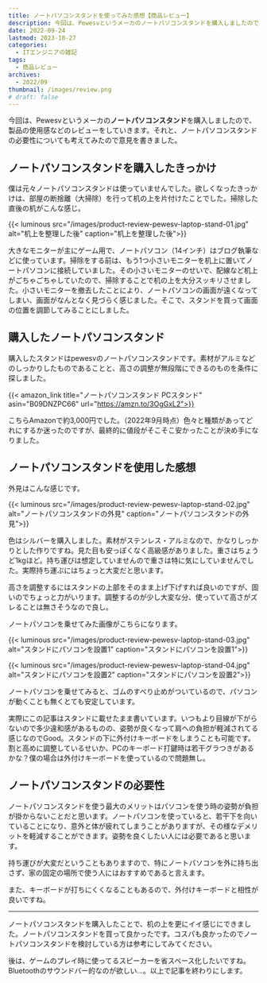 ```yaml
---
title: ノートパソコンスタンドを使ってみた感想【商品レビュー】
description: 今回は、Pewesvというメーカのノートパソコンスタンドを購入しましたので、製品の使用感などのレビューをしていきます。それと、ノートパソコンスタンドの必要性についても考えてみたので意見を書きました。
date: 2022-09-24
lastmod: 2023-10-27
categories: 
  - ITエンジニアの雑記
tags: 
  - 商品レビュー
archives: 
  - 2022/09 
thumbnail: /images/review.png
# draft: false
---
```


今回は、Pewesvというメーカの**ノートパソコンスタンド**を購入しましたので、製品の使用感などのレビューをしていきます。それと、ノートパソコンスタンドの必要性についても考えてみたので意見を書きました。

## ノートパソコンスタンドを購入したきっかけ

僕は元々ノートパソコンスタンドは使っていませんでした。欲しくなったきっかけは、部屋の断捨離（大掃除）を行って机の上を片付けたことでした。掃除した直後の机がこんな感じ。

{{< luminous src="/images/product-review-pewesv-laptop-stand-01.jpg" alt="机上を整理した後" caption="机上を整理した後">}}

大きなモニターが主にゲーム用で、ノートパソコン（14インチ）はブログ執筆などに使っています。掃除をする前は、もう1つ小さいモニターを机上に置いてノートパソコンに接続していました。その小さいモニターのせいで、配線など机上がごちゃごちゃしていたので、掃除することで机の上を大分スッキリさせました。小さいモニターを撤去したことにより、ノートパソコンの画面が遠くなってしまい、画面がなんとなく見づらく感じました。そこで、スタンドを買って画面の位置を調節してみることにしました。

## 購入したノートパソコンスタンド

購入したスタンドはpewesvのノートパソコンスタンドです。素材がアルミなどのしっかりしたものであることと、高さの調整が無段階にできるのものを条件に探しました。

{{< amazon_link title="ノートパソコンスタンド PCスタンド" asin="B09DNZPC66" url="https://amzn.to/3OgGxL2">}}

こちらAmazonで約3,000円でした。（2022年9月時点）色々と種類があってどれにするか迷ったのですが、最終的に値段がそこそこ安かったことが決め手になりました。

## ノートパソコンスタンドを使用した感想

外見はこんな感じです。

{{< luminous src="/images/product-review-pewesv-laptop-stand-02.jpg" alt="ノートパソコンスタンドの外見" caption="ノートパソコンスタンドの外見">}}

色はシルバーを購入しました。素材がステンレス・アルミなので、かなりしっかりとした作りですね。見た目も安っぽくなく高級感がありました。重さはちょうど1kgほど。持ち運びは想定していませんので重さは特に気にしていませんでした。実際持ち運ぶにはちょっと大変だと思います。

高さを調整するにはスタンドの上部をそのまま上げ下げすれば良いのですが、固いのでちょっと力がいります。調整するのが少し大変な分、使っていて高さがズレることは無さそうなので良し。

ノートパソコンを乗せてみた画像がこちらになります。

{{< luminous src="/images/product-review-pewesv-laptop-stand-03.jpg" alt="スタンドにパソコンを設置1" caption="スタンドにパソコンを設置1">}}

{{< luminous src="/images/product-review-pewesv-laptop-stand-04.jpg" alt="スタンドにパソコンを設置2" caption="スタンドにパソコンを設置2">}}

ノートパソコンを乗せてみると、ゴムのすべり止めがついているので、パソコンが動くことも無くとても安定しています。

実際にこの記事はスタンドに載せたまま書いています。いつもより目線が下がらないので多少違和感があるものの、姿勢が良くなって肩への負担が軽減されてる感じなのでGood。スタンドの下に外付けキーボードをしまうことも可能です。割と高めに調整しているせいか、PCのキーボード打鍵時は若干グラつきがあるかな？僕の場合は外付けキーボードを使っているので問題無し。

## ノートパソコンスタンドの必要性

ノートパソコンスタンドを使う最大のメリットはパソコンを使う時の姿勢が負担が掛からないことだと思います。ノートパソコンを使っていると、若干下を向いていることになり、意外と体が疲れてしまうことがありますが、その様なデメリットを軽減することができます。姿勢を良くしたい人には必要であると思います。

持ち運びが大変だということもありますので、特にノートパソコンを外に持ち出さず、家の固定の場所で使う人にはおすすめであると言えます。

また、キーボードが打ちにくくなることもあるので、外付けキーボードと相性が良いですね。

* * *

ノートパソコンスタンドを購入したことで、机の上を更にイイ感じにできました。ノートパソコンスタンドを買って良かったです。コスパも良かったのでノートパソコンスタンドを検討している方は参考にしてみてください。

後は、ゲームのプレイ時に使ってるスピーカーを省スペース化したいですね。Bluetoothのサウンドバー的なのが欲しい…。以上で記事を終わりにします。